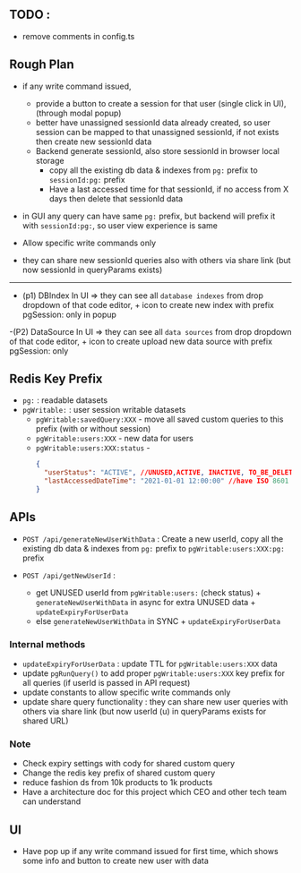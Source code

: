 ## TODO :

- remove comments in config.ts

## Rough Plan

- if any write command issued,

  - provide a button to create a session for that user (single click in UI),(through modal popup)
  - better have unassigned sessionId data already created, so user session can be mapped to that unassigned sessionId, if not exists then create new sessionId data
  - Backend generate sessionId, also store sessionId in browser local storage
    - copy all the existing db data & indexes from `pg:` prefix to `sessionId:pg:` prefix
    - Have a last accessed time for that sessionId, if no access from X days then delete that sessionId data

- in GUI any query can have same `pg:` prefix, but backend will prefix it with `sessionId:pg:`, so user view experience is same

- Allow specific write commands only

- they can share new sessionId queries also with others via share link (but now sessionId in queryParams exists)

---

- (p1) DBIndex In UI => they can see all `database indexes` from drop dropdown of that code editor, + icon to create new index with prefix pgSession: only in popup

-(P2) DataSource In UI => they can see all `data sources` from drop dropdown of that code editor, + icon to create upload new data source with prefix pgSession: only

## Redis Key Prefix

- `pg:` : readable datasets
- `pgWritable:` : user session writable datasets
  - `pgWritable:savedQuery:XXX` - move all saved custom queries to this prefix (with or without session)
  - `pgWritable:users:XXX` - new data for users
  - `pgWritable:users:XXX:status` -
    ```json
    {
      "userStatus": "ACTIVE", //UNUSED,ACTIVE, INACTIVE, TO_BE_DELETED
      "lastAccessedDateTime": "2021-01-01 12:00:00" //have ISO 8601 format
    }
    ```

## APIs

- `POST /api/generateNewUserWithData` : Create a new userId, copy all the existing db data & indexes from `pg:` prefix to `pgWritable:users:XXX:pg:` prefix

- `POST /api/getNewUserId` :

  - get UNUSED userId from `pgWritable:users:` (check status) + `generateNewUserWithData` in async for extra UNUSED data + `updateExpiryForUserData`
  - else `generateNewUserWithData` in SYNC + `updateExpiryForUserData`

### Internal methods

- `updateExpiryForUserData` : update TTL for `pgWritable:users:XXX` data
- update `pgRunQuery()` to add proper `pgWritable:users:XXX` key prefix for all queries (if userId is passed in API request)
- update constants to allow specific write commands only
- update share query functionality : they can share new user queries with others via share link (but now userId (u) in queryParams exists for shared URL)

### Note

- Check expiry settings with cody for shared custom query
- Change the redis key prefix of shared custom query
- reduce fashion ds from 10k products to 1k products
- Have a architecture doc for this project which CEO and other tech team can understand

## UI

- Have pop up if any write command issued for first time, which shows some info and button to create new user with data
